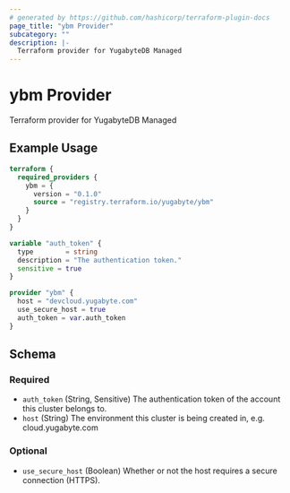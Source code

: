 ```yaml
---
# generated by https://github.com/hashicorp/terraform-plugin-docs
page_title: "ybm Provider"
subcategory: ""
description: |-
  Terraform provider for YugabyteDB Managed
---
```


# ybm Provider

Terraform provider for YugabyteDB Managed

## Example Usage

```terraform
terraform {
  required_providers {
    ybm = {
      version = "0.1.0"
      source = "registry.terraform.io/yugabyte/ybm"
    }
  }
}

variable "auth_token" {
  type        = string
  description = "The authentication token."
  sensitive = true
}

provider "ybm" {
  host = "devcloud.yugabyte.com"
  use_secure_host = true
  auth_token = var.auth_token
}
```

<!-- schema generated by tfplugindocs -->
## Schema

### Required

- `auth_token` (String, Sensitive) The authentication token of the account this cluster belongs to.
- `host` (String) The environment this cluster is being created in, e.g. cloud.yugabyte.com

### Optional

- `use_secure_host` (Boolean) Whether or not the host requires a secure connection (HTTPS).
